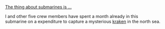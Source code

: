 [The thing about submarines is ...](http://static.fjcdn.com/pictures/Male+genital+joke+_8a8562_3703243.jpg)

I and other five crew members have spent a month already in this submarine on a expenditure to capture a mysterious [kraken](../kraken/kraken.md) in the north sea.   